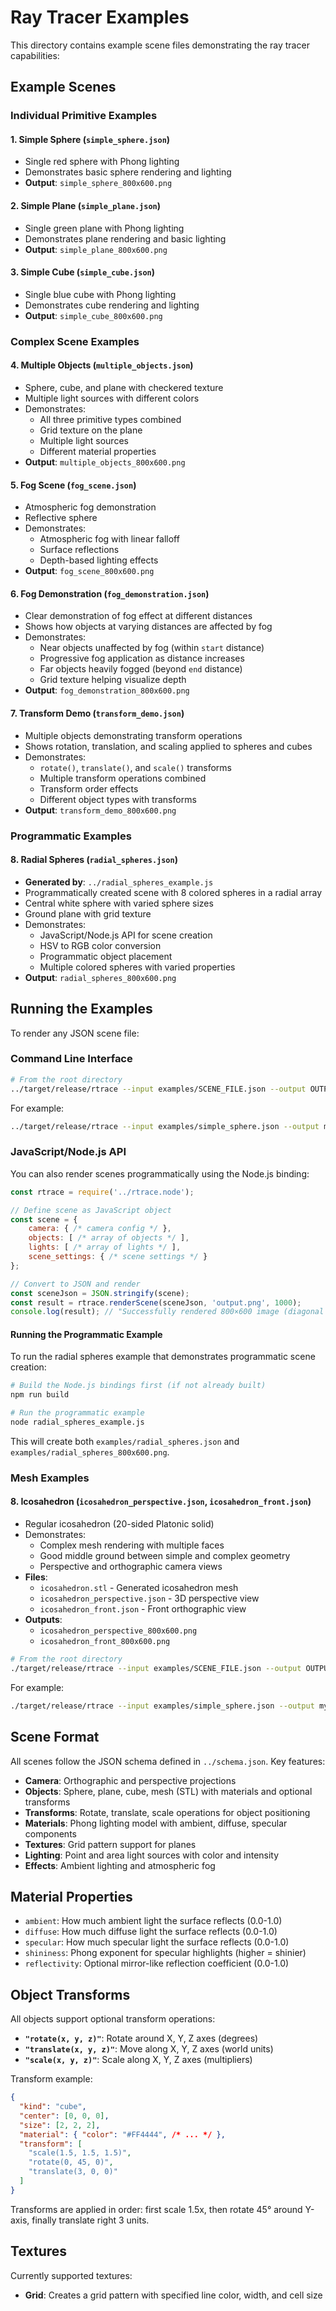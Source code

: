 # Ray Tracer Examples

This directory contains example scene files demonstrating the ray tracer capabilities:

## Example Scenes

### Individual Primitive Examples

#### 1. Simple Sphere (`simple_sphere.json`)
- Single red sphere with Phong lighting
- Demonstrates basic sphere rendering and lighting
- **Output**: `simple_sphere_800x600.png`

#### 2. Simple Plane (`simple_plane.json`)
- Single green plane with Phong lighting
- Demonstrates plane rendering and basic lighting
- **Output**: `simple_plane_800x600.png`

#### 3. Simple Cube (`simple_cube.json`)
- Single blue cube with Phong lighting
- Demonstrates cube rendering and lighting
- **Output**: `simple_cube_800x600.png`

### Complex Scene Examples

#### 4. Multiple Objects (`multiple_objects.json`)
- Sphere, cube, and plane with checkered texture
- Multiple light sources with different colors
- Demonstrates:
  - All three primitive types combined
  - Grid texture on the plane
  - Multiple light sources
  - Different material properties
- **Output**: `multiple_objects_800x600.png`

#### 5. Fog Scene (`fog_scene.json`)
- Atmospheric fog demonstration
- Reflective sphere
- Demonstrates:
  - Atmospheric fog with linear falloff
  - Surface reflections
  - Depth-based lighting effects
- **Output**: `fog_scene_800x600.png`

#### 6. Fog Demonstration (`fog_demonstration.json`)
- Clear demonstration of fog effect at different distances
- Shows how objects at varying distances are affected by fog
- Demonstrates:
  - Near objects unaffected by fog (within `start` distance)
  - Progressive fog application as distance increases
  - Far objects heavily fogged (beyond `end` distance)
  - Grid texture helping visualize depth
- **Output**: `fog_demonstration_800x600.png`

#### 7. Transform Demo (`transform_demo.json`)
- Multiple objects demonstrating transform operations
- Shows rotation, translation, and scaling applied to spheres and cubes
- Demonstrates:
  - `rotate()`, `translate()`, and `scale()` transforms
  - Multiple transform operations combined
  - Transform order effects
  - Different object types with transforms
- **Output**: `transform_demo_800x600.png`

### Programmatic Examples

#### 8. Radial Spheres (`radial_spheres.json`)
- **Generated by**: `../radial_spheres_example.js` 
- Programmatically created scene with 8 colored spheres in a radial array
- Central white sphere with varied sphere sizes
- Ground plane with grid texture
- Demonstrates:
  - JavaScript/Node.js API for scene creation
  - HSV to RGB color conversion
  - Programmatic object placement
  - Multiple colored spheres with varied properties
- **Output**: `radial_spheres_800x600.png`

## Running the Examples

To render any JSON scene file:

### Command Line Interface

```bash
# From the root directory
../target/release/rtrace --input examples/SCENE_FILE.json --output OUTPUT.png --size 1000
```

For example:
```bash
../target/release/rtrace --input examples/simple_sphere.json --output my_render.png --size 1000
```

### JavaScript/Node.js API

You can also render scenes programmatically using the Node.js binding:

```javascript
const rtrace = require('../rtrace.node');

// Define scene as JavaScript object
const scene = {
    camera: { /* camera config */ },
    objects: [ /* array of objects */ ],
    lights: [ /* array of lights */ ],
    scene_settings: { /* scene settings */ }
};

// Convert to JSON and render
const sceneJson = JSON.stringify(scene);
const result = rtrace.renderScene(sceneJson, 'output.png', 1000);
console.log(result); // "Successfully rendered 800×600 image (diagonal 1000) to 'output.png' (multi-threaded)"
```

#### Running the Programmatic Example

To run the radial spheres example that demonstrates programmatic scene creation:

```bash
# Build the Node.js bindings first (if not already built)
npm run build

# Run the programmatic example
node radial_spheres_example.js
```

This will create both `examples/radial_spheres.json` and `examples/radial_spheres_800x600.png`.

### Mesh Examples

#### 8. Icosahedron (`icosahedron_perspective.json`, `icosahedron_front.json`)
- Regular icosahedron (20-sided Platonic solid)
- Demonstrates:
  - Complex mesh rendering with multiple faces
  - Good middle ground between simple and complex geometry
  - Perspective and orthographic camera views
- **Files**: 
  - `icosahedron.stl` - Generated icosahedron mesh
  - `icosahedron_perspective.json` - 3D perspective view
  - `icosahedron_front.json` - Front orthographic view
- **Outputs**: 
  - `icosahedron_perspective_800x600.png`
  - `icosahedron_front_800x600.png`

```bash
# From the root directory
./target/release/rtrace --input examples/SCENE_FILE.json --output OUTPUT.png --size 1000
```

For example:
```bash
./target/release/rtrace --input examples/simple_sphere.json --output my_render.png --size 1000
```

## Scene Format

All scenes follow the JSON schema defined in `../schema.json`. Key features:

- **Camera**: Orthographic and perspective projections
- **Objects**: Sphere, plane, cube, mesh (STL) with materials and optional transforms
- **Transforms**: Rotate, translate, scale operations for object positioning  
- **Materials**: Phong lighting model with ambient, diffuse, specular components
- **Textures**: Grid pattern support for planes
- **Lighting**: Point and area light sources with color and intensity
- **Effects**: Ambient lighting and atmospheric fog

## Material Properties

- `ambient`: How much ambient light the surface reflects (0.0-1.0)
- `diffuse`: How much diffuse light the surface reflects (0.0-1.0)  
- `specular`: How much specular light the surface reflects (0.0-1.0)
- `shininess`: Phong exponent for specular highlights (higher = shinier)
- `reflectivity`: Optional mirror-like reflection coefficient (0.0-1.0)

## Object Transforms

All objects support optional transform operations:

- **`"rotate(x, y, z)"`**: Rotate around X, Y, Z axes (degrees)
- **`"translate(x, y, z)"`**: Move along X, Y, Z axes (world units) 
- **`"scale(x, y, z)"`**: Scale along X, Y, Z axes (multipliers)

Transform example:
```json
{
  "kind": "cube",
  "center": [0, 0, 0], 
  "size": [2, 2, 2],
  "material": { "color": "#FF4444", /* ... */ },
  "transform": [
    "scale(1.5, 1.5, 1.5)",
    "rotate(0, 45, 0)",
    "translate(3, 0, 0)"
  ]
}
```

Transforms are applied in order: first scale 1.5x, then rotate 45° around Y-axis, finally translate right 3 units.

## Textures

Currently supported textures:
- **Grid**: Creates a grid pattern with specified line color, width, and cell size